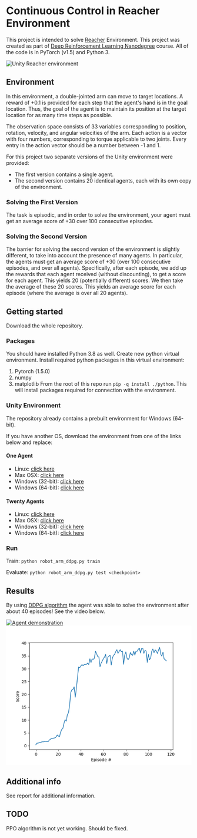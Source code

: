 # Continuous Control in Reacher Environment

This project is intended to solve [Reacher](https://github.com/Unity-Technologies/ml-agents/blob/master/docs/Learning-Environment-Examples.md#reacher)
Environment. This project was created as part of
[Deep Reinforcement Learning Nanodegree](https://www.udacity.com/course/deep-reinforcement-learning-nanodegree--nd893) course.
All of the code is in PyTorch (v1.5) and Python 3.

![Unity Reacher environment](https://github.com/Unity-Technologies/ml-agents/raw/master/docs/images/reacher.png)

## Environment
In this environment, a double-jointed arm can move to target locations.
A reward of +0.1 is provided for each step that the agent's hand is in the goal location.
Thus, the goal of the agent is to maintain its position at the target location for as many time steps as possible.

The observation space consists of 33 variables corresponding to position, rotation, velocity, and angular
velocities of the arm. Each action is a vector with four numbers, corresponding to torque applicable to two joints.
Every entry in the action vector should be a number between -1 and 1.

For this project two separate versions of the Unity environment were provided:

- The first version contains a single agent.
- The second version contains 20 identical agents, each with its own copy of the environment.

### Solving the First Version

The task is episodic, and in order to solve the environment, your agent must get an average score
of +30 over 100 consecutive episodes.

### Solving the Second Version

The barrier for solving the second version of the environment is slightly different, to take into
account the presence of many agents. In particular, the agents must get an average score
of +30 (over 100 consecutive episodes, and over all agents). Specifically, after each episode,
we add up the rewards that each agent received (without discounting), to get a score for each agent. This yields 20 (potentially different) scores. We then take the average of these 20 scores.
This yields an average score for each episode (where the average is over all 20 agents).

## Getting started

Download the whole repository.

### Packages

You should have installed Python 3.8 as well. Create new python virtual environment. Install required python packages in this virtual environment:
1. Pytorch (1.5.0)
2. numpy
3. matplotlib
From the root of this repo run `pip -q install ./python`. This will install packages required for connection with the environment.

### Unity Environment

The repository already contains a prebuilt environment for Windows (64-bit).

If you have another OS, download the environment from one of the links below and replace:

#### One Agent

 - Linux: [click here](https://s3-us-west-1.amazonaws.com/udacity-drlnd/P2/Reacher/one_agent/Reacher_Linux.zip)
 - Max OSX: [click here](https://s3-us-west-1.amazonaws.com/udacity-drlnd/P2/Reacher/one_agent/Reacher.app.zip)
 - Windows (32-bit): [click here](https://s3-us-west-1.amazonaws.com/udacity-drlnd/P2/Reacher/one_agent/Reacher_Windows_x86.zip)
 - Windows (64-bit): [click here](https://s3-us-west-1.amazonaws.com/udacity-drlnd/P2/Reacher/one_agent/Reacher_Windows_x86_64.zip) 
 
#### Twenty Agents

 - Linux: [click here](https://s3-us-west-1.amazonaws.com/udacity-drlnd/P2/Reacher/Reacher_Linux.zip)
 - Max OSX: [click here](https://s3-us-west-1.amazonaws.com/udacity-drlnd/P2/Reacher/Reacher.app.zip)
 - Windows (32-bit): [click here](https://s3-us-west-1.amazonaws.com/udacity-drlnd/P2/Reacher/Reacher_Windows_x86.zip)
 - Windows (64-bit): [click here](https://s3-us-west-1.amazonaws.com/udacity-drlnd/P2/Reacher/Reacher_Windows_x86_64.zip) 

### Run
Train: `python robot_arm_ddpg.py train`

Evaluate: `python robot_arm_ddpg.py test <checkpoint>`

## Results

By using [DDPG algorithm](https://arxiv.org/pdf/1509.02971.pdf) the agent was able to solve the environment after about 40 episodes! See the video below.

[![Agent demonstration](https://img.youtube.com/vi/TMJa-zBxGCI/0.jpg)](https://youtu.be/TMJa-zBxGCI)
![Score](res/ddpg_128x256/score.png)

 ## Additional info
 
 See report for additional information.
 
 ## TODO
 
 PPO algorithm is not yet working. Should be fixed. 
 